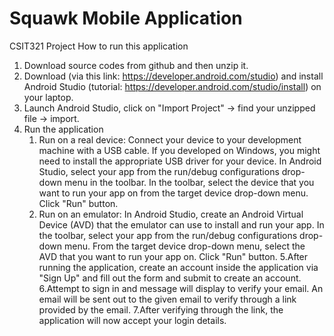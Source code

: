 # Squawk Mobile Application
CSIT321 Project 
How to run this application
1. Download source codes from github and then unzip it.
2. Download (via this link: https://developer.android.com/studio) and install Android Studio (tutorial: https://developer.android.com/studio/install) on your laptop.
3. Launch Android Studio, click on "Import Project" -> find your unzipped file -> import.
4. Run the application
   1) Run on a real device: Connect your device to your development machine with a USB cable. 
   If you developed on Windows, you might need to install the appropriate USB driver for your device. 
   In Android Studio, select your app from the run/debug configurations drop-down menu in the toolbar. 
   In the toolbar, select the device that you want to run your app on from the target device drop-down menu. 
   Click "Run" button.
   3) Run on an emulator: In Android Studio, create an Android Virtual Device (AVD) that the emulator can use to install and run your app. 
   In the toolbar, select your app from the run/debug configurations drop-down menu. 
   From the target device drop-down menu, select the AVD that you want to run your app on. 
   Click "Run" button. 
5.After running the application, create an account inside the application via "Sign Up" and fill out the form and submit to create an account.
6.Attempt to sign in and message will display to verify your email. An email will be sent out to the given email to verify through a link provided by the email.
7.After verifying through the link, the application will now accept your login details.
